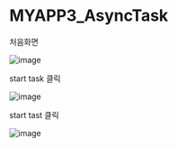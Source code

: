 # MYAPP3_AsyncTask

처음화면

![image](https://user-images.githubusercontent.com/70693435/124934972-2f3d3000-e040-11eb-965f-a30948b22518.png)

start task 클릭

![image](https://user-images.githubusercontent.com/70693435/124935051-41b76980-e040-11eb-9e03-6b4bdd284f87.png)

start tast 클릭

![image](https://user-images.githubusercontent.com/70693435/124935287-7d523380-e040-11eb-91e9-846836cf70a4.png)


